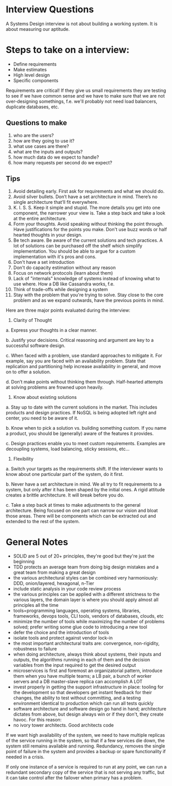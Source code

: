 # Interview Questions

A Systems Design interview is not about building a working system. It is about measuring our aptitude.

# Steps to take on a interview:

- Define requirements
- Make estimates
- High level design
- Specific components

Requirements are critical! If they give us small requirements they are testing to see if we have common sense and we have to make sure that we are not over-designing somethings, f.e. we'll probably not need load balancers, duplicate databases, etc.

## Questions to make

1. who are the users?
2. how are they going to use it?
3. what use cases are there?
4. what are the inputs and outputs?
5. how much data do we expect to handle?
6. how many requests per second do we expect?

## Tips

1. Avoid detailing early. First ask for requirements and what we should do.
2. Avoid silver bullets. Don’t have a set architecture in mind. There’s no single architecture that’ll fit everywhere.
3. K. I. S. S. Keep it simple and stupid. The more details you get into one component, the narrower your view is. Take a step back and take a look at the entire architecture.
4. Form your thoughts. Avoid speaking without thinking the point through. Have justifications for the points you make. Don't use buzz words or half hearted thoughts in your design.
5. Be tech aware. Be aware of the current solutions and tech practices. A lot of solutions can be purchased off the shelf which simplify implementation. You should be able to argue for a custom implementation with it's pros and cons.
6. Don't have a set introduction
7. Don't do capacity estimation without any reason
8. Focus on network protocols (learn about them)
9. Lack of "internals" knowledge of systems instead of knowing what to use where. How a DB like Cassandra works, f.e.
10. Think of trade-offs while designing a system
11. Stay with the problem that you're trying to solve. Stay close to the core problem and as we expand outwards, have the previous points in mind.

Here are three major points evaluated during the interview:

1. Clarity of Thought

a. Express your thoughts in a clear manner.

b. Justify your decisions. Critical reasoning and argument are key to a successful software design.

c. When faced with a problem, use standard approaches to mitigate it. For example, say you are faced with an availability problem. State that replication and partitioning help increase availability in general, and move on to offer a solution.

d. Don’t make points without thinking them through. Half-hearted attempts at solving problems are frowned upon heavily.

1. Know about existing solutions

a. Stay up to date with the current solutions in the market. This includes products and design practices. If NoSQL is being adopted left right and center, you need to be aware of it.

b. Know when to pick a solution vs. building something custom. If you name a product, you should be (generally) aware of the features it provides.

c. Design practices enable you to meet custom requirements. Examples are decoupling systems, load balancing, sticky sessions, etc…

1. Flexibility

a. Switch your targets as the requirements shift. If the interviewer wants to know about one particular part of the system, do it first.

b. Never have a set architecture in mind. We all try to fit requirements to a system, but only after it has been shaped by the initial ones. A rigid attitude creates a brittle architecture. It will break before you do.

c. Take a step back at times to make adjustments to the general architecture. Being focused on one part can narrow our vision and bloat those areas. There will be components which can be extracted out and extended to the rest of the system.

# General Notes

- SOLID are 5 out of 20+ principles, they're good but they're just the beginning
- TDD protects an average team from doing big design mistakes and a great team from making a great design
- the various architectural styles can be combined very harmoniously: DDD, onion/layered, hexagonal, n-Tier
- include static analysis in your code review process
- the various principles can be applied with a different strictness to the various layers, the domain layer is where you should apply almost all principles all the time
- tools=programming languages, operating systems, libraries, frameworks, devops tools, CLI tools, vendors of databases, clouds, etc
- minimize the number of tools while maximizing the number of problems solved; prefer writing some glue code to introducing a new tool
- defer the choice and the introduction of tools
- isolate tools and protect against vendor lock-in
- the most important architectural traits are: convergence, non-rigidity, robustness to failure
- when doing architecture, always think about systems, their inputs and outputs, the algorithms running in each of them and the decision variables from the input required to get the desired output
- microservices is first and foremost an organizatorial pattern, introduce them when you have multiple teams; a LB pair, a bunch of worker servers and a DB master-slave replica can accomplish A LOT
- invest properly in getting the support infrastructure in place: tooling for the development so that developers get instant feedback for their changes, the ability to test without committing, and a testing environment identical to production which can run all tests quickly
- software architecture and software design go hand in hand; architecture dictates from above, but design always win or if they don't, they create havoc. For this reason:
- no ivory tower architects. Good architects code

If we want high availability of the system, we need to have multiple replicas of the service running in the system, so that if a few services die down, the system still remains available and running. Redundancy, removes the single point of failure in the system and provides a backup or spare functionality if needed in a crisis.

If only one instance of a service is required to run at any point, we can run a redundant secondary copy of the service that is not serving any traffic, but it can take control after the failover when primary has a problem.
